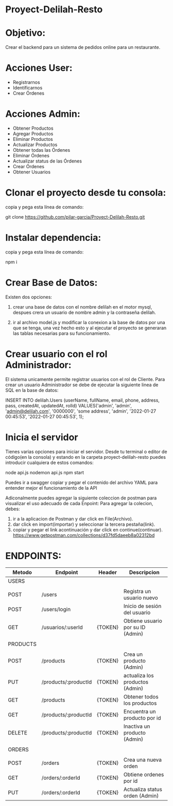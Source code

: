 # Proyect-Delilah-Resto

# Objetivo:
Crear el backend para un sistema de pedidos online para un restaurante.

# Acciones User:

- Registrarnos
- Identificarnos
- Crear Órdenes

# Acciones Admin:

- Obtener Productos
- Agregar Productos
- Eliminar Productos
- Actualizar Productos
- Obtener todas las Órdenes
- Eliminar Órdenes
- Actualizar status de las Órdenes
- Crear Órdenes
- Obtener  Usuarios
# Clonar el proyecto desde tu consola:
copia y pega esta línea de comando:

git clone https://github.com/pilar-garcia/Proyect-Delilah-Resto.git

# Instalar dependencia:
copia y pega esta línea de comando:

npm i

# Crear Base de Datos:
Existen dos opciones:
1. crear una base de datos con el nombre delilah en el motor mysql, despues crera un usuario de nombre admin y la contraseña delilah.

2. ir al archivo model.js y modificar la conexion a la base de datos por una que se tenga, una vez hecho esto y al ejecutar el proyecto se generaran las tablas necesarias para su funcionamiento.

# Crear usuario con el rol Administrador:
 El sistema unicamente permite registrar usuarios con el rol de Cliente. Para crear un usuario Administrador se debe de ejecutar la siguiente linea de SQL en la base de datos:

INSERT INTO delilah.Users
(userName, fullName, email, phone, address, pass, createdAt, updatedAt, rolId)
VALUES('admin', 'admin', 'admin@delilah.com', '0000000', 'some address', 'admin', '2022-01-27 00:45:53', '2022-01-27 00:45:53', 1);


# Inicia el servidor 
Tienes varias opciones para iniciar el servidor. Desde tu terminal o editor de código(en la consola) y estando en la carpeta proyect-delilah-resto puedes introducir cualquiera de estos comandos:

node api.js
nodemon api.js
npm start

Puedes ir a swagger copiar y pegar el contenido del archivo YAML para entender mejor el funcionamiento de la API

Adiconalmente puedes agregar la siguiente coleccion de postman para visualizar el uso adecuado de cada Enpoint:
Para agregar la colecion, debes:
1. ir a la aplicacion de Postman y dar click en File(Archivo).
2. dar click en import(importar) y seleccionar la tercera pestaña(link).
3. copiar y pegar el link acontinuación y dar click en continue(continuar).
https://www.getpostman.com/collections/d37fd5daeeb8a02312bd 

# ENDPOINTS:

| Metodo  | Endpoint               | Header  | Descripcion                        |
|---------|------------------------|---------|------------------------------------|
| USERS   |                        |         |                                    |
|         |                        |         |                                    |
| POST    | /users                 |         | Registra un usuario nuevo          |
| POST    | /users/login           |         | Inicio de sesión del usuario       |
| GET     | /usuarios/:userId      | {TOKEN} | Obtiene usuario por su ID (Admin)  |
|         |                        |         |                                    |
|PRODUCTS |                        |         |                                    |
|         |                        |         |                                    |
| POST    | /products              | {TOKEN} | Crea un producto (Admin)           |
| PUT     | /products/:productId   | {TOKEN} | actualiza los productos (Admin)    |
| GET     | /products              | {TOKEN} | Obtener todos los productos        |
| GET     | /products/:productId   | {TOKEN} |Encuentra un producto por id        |
| DELETE  | /products/:productId   | {TOKEN} | Inactiva un producto (Admin)       |
|         |                        |         |                                    |
| ORDERS  |                        |         |                                    |
|         |                        |         |                                    |
| POST    | /orders                | {TOKEN} | Crea una nueva orden               |
| GET     | /orders/:orderId       | {TOKEN} | Obtiene ordenes por id             |
| PUT     | /orders/:orderId       | {TOKEN} | Actualiza status orden (Admin)     |
